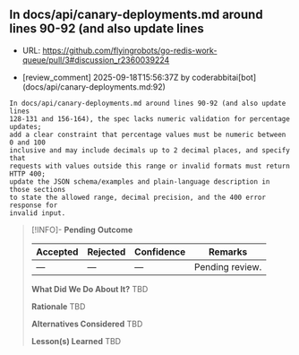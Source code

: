## In docs/api/canary-deployments.md around lines 90-92 (and also update lines

- URL: https://github.com/flyingrobots/go-redis-work-queue/pull/3#discussion_r2360039224

- [review_comment] 2025-09-18T15:56:37Z by coderabbitai[bot] (docs/api/canary-deployments.md:92)

```text
In docs/api/canary-deployments.md around lines 90-92 (and also update lines
128-131 and 156-164), the spec lacks numeric validation for percentage updates;
add a clear constraint that percentage values must be numeric between 0 and 100
inclusive and may include decimals up to 2 decimal places, and specify that
requests with values outside this range or invalid formats must return HTTP 400;
update the JSON schema/examples and plain-language description in those sections
to state the allowed range, decimal precision, and the 400 error response for
invalid input.
```

> [!INFO]- **Pending**
> **Outcome**
> 
> | Accepted | Rejected | Confidence | Remarks |
> |----------|----------|------------|---------|
> | — | — | — | Pending review. |
>
> **What Did We Do About It?**
> TBD
>
> **Rationale**
> TBD
>
> **Alternatives Considered**
> TBD
>
> **Lesson(s) Learned**
> TBD
